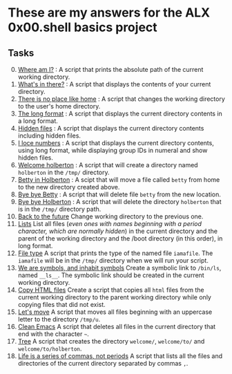 # These are my answers for the ALX 0x00.shell basics project


## Tasks

0. [Where am I?](./0-current_working_directory) : A script that prints the absolute path of the current working directory.
1. [What's in there?](./1-listit) : A script that displays the contents of your current directory.
2. [There is no place like home](./2-bring_me_home) : A script that changes the working directory to the user's home directory.
3. [The long format](./3-listfiles) : A script that displays the current directory contents in a long format.
4. [Hidden files](./4-listmorefiles) : A script that displays the current directory contents including hidden files.
5. [I loce numbers](./5-listfilesdigitonly) : A script that displays the current directory contents, using long format, while displaying group IDs in numeral and show hidden files.
6. [Welcome holberton](./6-firstdirectory) : A script that will create a directory named `holberton` in the `/tmp/` directory.
7. [Betty in Holberton](./7-movethatfile) : A scipt that will move a file called `betty` from home to the new directory created above.
8. [Bye bye Betty](./8-firstdelete) : A script that will delete file `betty` from the new location.
9. [Bye bye Holberton](./9-firstdirdeletion) : A script that will delete the directory `holberton` that is in the `/tmp/` directory path.
10. [Back to the future](./10-back) Change working directory to the previous one.
11. [Lists](./11-lists) List all files (*even ones with names beginning with a period character, which are normally hidden*) in the current directory and the parent of the working directory and the /boot directory (in this order), in long format.
12. [File type](./12-file_type) A script that prints the type of the named file `iamafile`. The `iamafile` will be in the `/tmp/` directory when we will run your script.
13. [We are symbols, and inhabit symbols](./13-symbolic_link) Create a symbolic link to `/bin/ls`, named `__ls__`. The symbolic link should be created in the current working directory.
14. [Copy HTML files](./14-copy_html) Create a script that copies all `html` files from the current working directory to the parent working directory while only copying files that did not exist.
15. [Let's move](./100-lets_move) A script that moves all files beginning with an uppercase letter to the directory `/tmp/u`.
16. [Clean Emacs](./101-clean_emacs) A script that deletes all files in the current directory that end with the character `~`.
17. [Tree](./102-tree) A script that creates the directory `welcome/`, `welcome/to/` and `welcome/to/holberton`.
18. [Life is a series of commas, not periods](./103-commas) A script that lists all the files and directories of the current directory separated by commas `,`.
